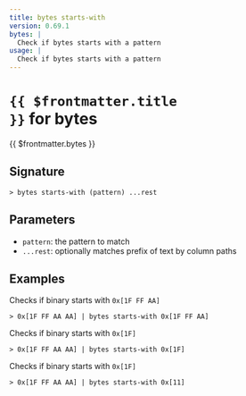 ```yaml
---
title: bytes starts-with
version: 0.69.1
bytes: |
  Check if bytes starts with a pattern
usage: |
  Check if bytes starts with a pattern
---
```


# <code>{{ $frontmatter.title }}</code> for bytes

<div class='command-title'>{{ $frontmatter.bytes }}</div>

## Signature

```> bytes starts-with (pattern) ...rest```

## Parameters

 -  `pattern`: the pattern to match
 -  `...rest`: optionally matches prefix of text by column paths

## Examples

Checks if binary starts with `0x[1F FF AA]`
```shell
> 0x[1F FF AA AA] | bytes starts-with 0x[1F FF AA]
```

Checks if binary starts with `0x[1F]`
```shell
> 0x[1F FF AA AA] | bytes starts-with 0x[1F]
```

Checks if binary starts with `0x[1F]`
```shell
> 0x[1F FF AA AA] | bytes starts-with 0x[11]
```

